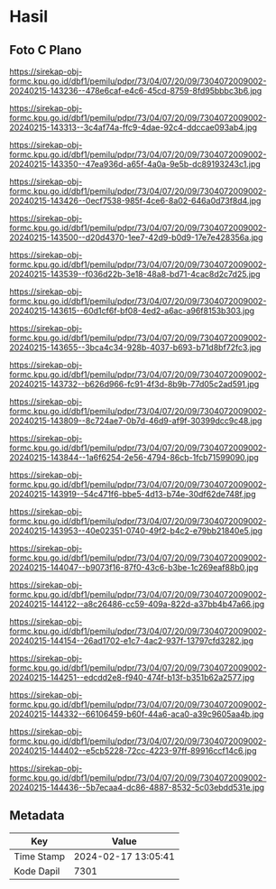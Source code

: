 # Hasil

## Foto C Plano

https://sirekap-obj-formc.kpu.go.id/dbf1/pemilu/pdpr/73/04/07/20/09/7304072009002-20240215-143236--478e6caf-e4c6-45cd-8759-8fd95bbbc3b6.jpg

https://sirekap-obj-formc.kpu.go.id/dbf1/pemilu/pdpr/73/04/07/20/09/7304072009002-20240215-143313--3c4af74a-ffc9-4dae-92c4-ddccae093ab4.jpg

https://sirekap-obj-formc.kpu.go.id/dbf1/pemilu/pdpr/73/04/07/20/09/7304072009002-20240215-143350--47ea936d-a65f-4a0a-9e5b-dc89193243c1.jpg

https://sirekap-obj-formc.kpu.go.id/dbf1/pemilu/pdpr/73/04/07/20/09/7304072009002-20240215-143426--0ecf7538-985f-4ce6-8a02-646a0d73f8d4.jpg

https://sirekap-obj-formc.kpu.go.id/dbf1/pemilu/pdpr/73/04/07/20/09/7304072009002-20240215-143500--d20d4370-1ee7-42d9-b0d9-17e7e428356a.jpg

https://sirekap-obj-formc.kpu.go.id/dbf1/pemilu/pdpr/73/04/07/20/09/7304072009002-20240215-143539--f036d22b-3e18-48a8-bd71-4cac8d2c7d25.jpg

https://sirekap-obj-formc.kpu.go.id/dbf1/pemilu/pdpr/73/04/07/20/09/7304072009002-20240215-143615--60d1cf6f-bf08-4ed2-a6ac-a96f8153b303.jpg

https://sirekap-obj-formc.kpu.go.id/dbf1/pemilu/pdpr/73/04/07/20/09/7304072009002-20240215-143655--3bca4c34-928b-4037-b693-b71d8bf72fc3.jpg

https://sirekap-obj-formc.kpu.go.id/dbf1/pemilu/pdpr/73/04/07/20/09/7304072009002-20240215-143732--b626d966-fc91-4f3d-8b9b-77d05c2ad591.jpg

https://sirekap-obj-formc.kpu.go.id/dbf1/pemilu/pdpr/73/04/07/20/09/7304072009002-20240215-143809--8c724ae7-0b7d-46d9-af9f-30399dcc9c48.jpg

https://sirekap-obj-formc.kpu.go.id/dbf1/pemilu/pdpr/73/04/07/20/09/7304072009002-20240215-143844--1a6f6254-2e56-4794-86cb-1fcb71599090.jpg

https://sirekap-obj-formc.kpu.go.id/dbf1/pemilu/pdpr/73/04/07/20/09/7304072009002-20240215-143919--54c471f6-bbe5-4d13-b74e-30df62de748f.jpg

https://sirekap-obj-formc.kpu.go.id/dbf1/pemilu/pdpr/73/04/07/20/09/7304072009002-20240215-143953--40e02351-0740-49f2-b4c2-e79bb21840e5.jpg

https://sirekap-obj-formc.kpu.go.id/dbf1/pemilu/pdpr/73/04/07/20/09/7304072009002-20240215-144047--b9073f16-87f0-43c6-b3be-1c269eaf88b0.jpg

https://sirekap-obj-formc.kpu.go.id/dbf1/pemilu/pdpr/73/04/07/20/09/7304072009002-20240215-144122--a8c26486-cc59-409a-822d-a37bb4b47a66.jpg

https://sirekap-obj-formc.kpu.go.id/dbf1/pemilu/pdpr/73/04/07/20/09/7304072009002-20240215-144154--26ad1702-e1c7-4ac2-937f-13797cfd3282.jpg

https://sirekap-obj-formc.kpu.go.id/dbf1/pemilu/pdpr/73/04/07/20/09/7304072009002-20240215-144251--edcdd2e8-f940-474f-b13f-b351b62a2577.jpg

https://sirekap-obj-formc.kpu.go.id/dbf1/pemilu/pdpr/73/04/07/20/09/7304072009002-20240215-144332--66106459-b60f-44a6-aca0-a39c9605aa4b.jpg

https://sirekap-obj-formc.kpu.go.id/dbf1/pemilu/pdpr/73/04/07/20/09/7304072009002-20240215-144402--e5cb5228-72cc-4223-97ff-89916ccf14c6.jpg

https://sirekap-obj-formc.kpu.go.id/dbf1/pemilu/pdpr/73/04/07/20/09/7304072009002-20240215-144436--5b7ecaa4-dc86-4887-8532-5c03ebdd531e.jpg


## Metadata

| Key        | Value               |
| ---------- | ------------------- |
| Time Stamp | 2024-02-17 13:05:41 |
| Kode Dapil | 7301                |



